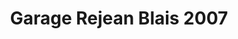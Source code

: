 ---
title: "Garage Rejean Blais 2007"
url: /trois-rivieres/garage-rejean-blais-2007/
shop: car repair
---